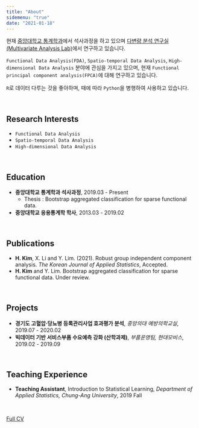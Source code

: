 ```yaml
---
title: "About"
sidemenu: "true"
date: "2021-01-18"
---
```


현재 [중앙대학교 통계학과](https://stat.cau.ac.kr/)에서 석사과정을 하고 있으며 [다변량 분석 연구실(Multivariate Analysis Lab)](https://sites.google.com/site/yaejilim/)에서 연구하고 있습니다.

`Functional Data Analysis(FDA)`, `Spatio-temporal Data Analysis`, `High-dimensional Data Analysis` 분야에 관심을 가지고 있으며, 현재 `Functional principal component analysis(FPCA)`에 대해 연구하고 있습니다.

`R`로 데이터 다루는 것을 좋아하며, 때에 따라 `Python`을 병행하여 사용하고 있습니다.

<br>

## Research Interests
- `Functional Data Analysis`
- `Spatio-temporal Data Analysis`
- `High-dimensional Data Analysis`

<br>

## Education
- **중앙대학교 통계학과 석사과정**, 2019.03 - Present
  - Thesis : Bootstrap aggregated classification for sparse functional data.
- **중앙대학교 응용통계학 학사**, 2013.03 - 2019.02

<br>

## Publications
- **H. Kim**, X. Li and Y. Lim. (2021). Robust group independent component analysis. *The Korean Journal
of Applied Statistics*, Accepted.
- **H. Kim** and Y. Lim. Bootstrap aggregated classification for sparse functional data. Under review.

<br>

## Projects
- **경기도 고혈압·당뇨병 등록관리사업 효과평가 분석**, *중앙의대 예방의학교실*, 2019.07 - 2020.02
- **빅데이터 기반 서비스부품 수요예측 강화 (산학과제)**, *부품운영팀, 현대모비스*, 2019.02 - 2019.09

<br>

## Teaching Experience
- **Teaching Assistant**, Introduction to Statistical Learning, *Department of Applied Statistics, Chung-Ang University*, 2019 Fall

<br>

[Full CV](https://nbviewer.jupyter.org/github/statKim/CV_KHS/blob/master/CV.pdf)